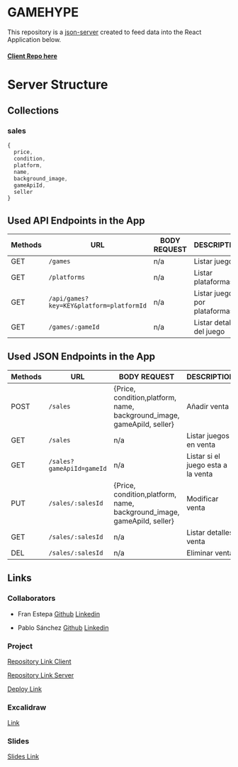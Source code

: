 # GAMEHYPE

This repository is a [json-server](https://github.com/fraestgue/modulo2server) created to feed data into the React Application below.

#### [Client Repo here](https://github.com/fraestgue/project-modulo2)

# Server Structure

## Collections

### sales

```javascript
{
  price,
  condition,
  platform,
  name,
  background_image,
  gameApiId,
  seller
}
```



## Used API Endpoints in the App

Methods | URL                                     |  BODY REQUEST | DESCRIPTION                   | 
 -------| --------------------------------------- | ------------- | ----------------------------- |
 GET    | `/games`                                | n/a           | Listar juegos                 | 
 GET    | `/platforms`                            | n/a           | Listar plataformas            | 
 GET    | `/api/games?key=KEY&platform=platformId`| n/a           | Listar juegos por plataformas | 
 GET    | `/games/:gameId`                        | n/a           | Listar detalles del juego     | 


## Used JSON Endpoints in the App 

Methods | URL                      |  BODY REQUEST                                                          | DESCRIPTION                        | 
 -------| ------------------------- | ---------------------------------------------------------------------- | ---------------------------------- |
 POST   | `/sales`                  | {Price, condition,platform, name, background_image, gameApiId, seller} | Añadir venta                       | 
 GET    | `/sales`                  | n/a                                                                    | Listar juegos en venta             | 
 GET    | `/sales?gameApiId=gameId` | n/a                                                                    | Listar si el juego esta a la venta | 
 PUT    | `/sales/:salesId`         | {Price, condition,platform, name, background_image, gameApiId, seller} | Modificar venta                    | 
 GET    | `/sales/:salesId`         | n/a                                                                    | Listar detalles venta              | 
 DEL    | `/sales/:salesId`         | n/a                                                                    | Eliminar venta                     | 


 ## Links

### Collaborators
- Fran Estepa
[Github](https://github.com/fraestgue)
[Linkedin](https://www.linkedin.com/in/francisco-estepa-guerra-400417163/)

- Pablo Sánchez
[Github](https://github.com/PabloSanchezCamara)
[Linkedin](https://www.linkedin.com/in/pablo-sanchez-camara-b143892b4/)

### Project

[Repository Link Client](https://github.com/fraestgue/project-modulo2)

[Repository Link Server](https://github.com/fraestgue/modulo2server/blob/main/server.js)

[Deploy Link](https://game-hype.netlify.app/)

### Excalidraw

[Link](https://excalidraw.com/#json=DUK8iYyh_iC9USCW0xwNu,F2yriPEAfDA5N5nRXMxIqg)

### Slides

[Slides Link](https://docs.google.com/presentation/d/1YvOv6LuQWPMx6dTJjLq3FJRZkD_5auRBuORS2cd7pPc/edit#slide=id.g2be6dd33bb5_0_29)





